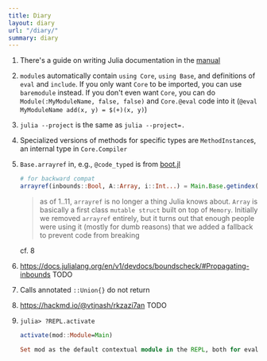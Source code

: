 ```yaml
---
title: Diary
layout: diary
url: "/diary/"
summary: diary
---
```


1. There's a guide on writing Julia documentation in the [manual](https://docs.julialang.org/en/v1/manual/documentation/#Writing-Documentation)
2. `module`s automatically contain `using Core`, `using Base`, and definitions of `eval` and `include`. If you only want `Core` to be imported, you can use `baremodule` instead. If you don't even want `Core`, you can do `Module(:MyModuleName, false, false)` and `Core.@eval` code into it (`@eval MyModuleName add(x, y) = $(+)(x, y)`)
3. `julia --project` is the same as `julia --project=.`
4. Specialized versions of methods for specific types are `MethodInstance`s, an internal type in `Core.Compiler`
5. `Base.arrayref` in, e.g., `@code_typed` is from [boot.jl](https://github.com/JuliaLang/julia/blob/e8f89682d7b434f1159626a213756b3691f48d03/base/boot.jl#L962)
    ```julia
    # for backward compat
    arrayref(inbounds::Bool, A::Array, i::Int...) = Main.Base.getindex(A, i...)
    ```

    > as of 1..11, `arrayref` is no longer a thing Julia knows about. `Array` is basically a first class `mutable struct` built on top of `Memory`. Initially we removed `arrayref` entirely, but it turns out that enough people were using it (mostly for dumb reasons) that we added a fallback to prevent code from breaking

    cf. 8
6. https://docs.julialang.org/en/v1/devdocs/boundscheck/#Propagating-inbounds TODO
7. Calls annotated `::Union{}` do not return
8. https://hackmd.io/@vtjnash/rkzazi7an TODO
9. `julia> ?REPL.activate`
    ```julia
    activate(mod::Module=Main)

    Set mod as the default contextual module in the REPL, both for evaluating expressions and printing them.
    ```
